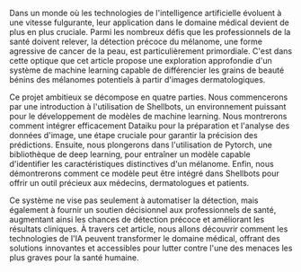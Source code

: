 Dans un monde où les technologies de l'intelligence artificielle évoluent à une vitesse fulgurante, leur application dans le domaine médical devient de plus en plus cruciale. Parmi les nombreux défis que les professionnels de la santé doivent relever, la détection précoce du mélanome, une forme agressive de cancer de la peau, est particulièrement primordiale. C'est dans cette optique que cet article propose une exploration approfondie d'un système de machine learning capable de différencier les grains de beauté bénins des mélanomes potentiels à partir d'images dermatologiques.

Ce projet ambitieux se décompose en quatre parties. Nous commencerons par une introduction à l'utilisation de Shellbots, un environnement puissant pour le développement de modèles de machine learning. Nous montrerons comment intégrer efficacement Dataiku pour la préparation et l'analyse des données d'image, une étape cruciale pour garantir la précision des prédictions. Ensuite, nous plongerons dans l'utilisation de Pytorch, une bibliothèque de deep learning, pour entraîner un modèle capable d'identifier les caractéristiques distinctives d'un mélanome. Enfin, nous démontrerons comment ce modèle peut être intégré dans Shellbots pour offrir un outil précieux aux médecins, dermatologues et patients.

Ce système ne vise pas seulement à automatiser la détection, mais également à fournir un soutien décisionnel aux professionnels de santé, augmentant ainsi les chances de détection précoce et améliorant les résultats cliniques. À travers cet article, nous allons découvrir comment les technologies de l'IA peuvent transformer le domaine médical, offrant des solutions innovantes et accessibles pour lutter contre l'une des menaces les plus graves pour la santé humaine.
